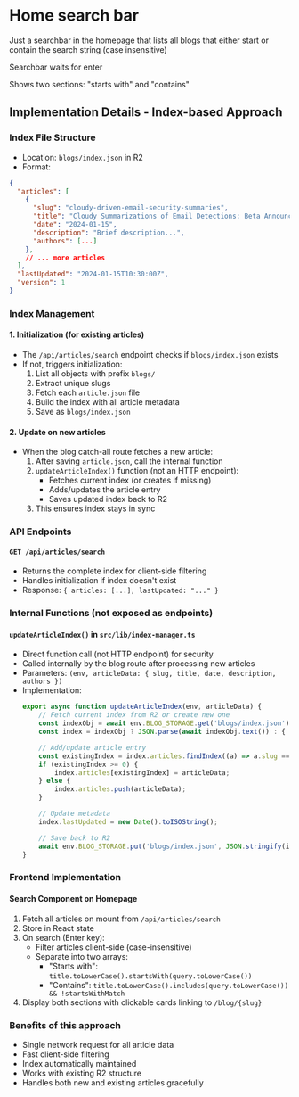 # Home search bar

Just a searchbar in the homepage that lists all blogs that either start or contain the search string (case insensitive)

Searchbar waits for enter

Shows two sections: "starts with" and "contains"

## Implementation Details - Index-based Approach

### Index File Structure

- Location: `blogs/index.json` in R2
- Format:

```json
{
  "articles": [
    {
      "slug": "cloudy-driven-email-security-summaries",
      "title": "Cloudy Summarizations of Email Detections: Beta Announcement",
      "date": "2024-01-15",
      "description": "Brief description...",
      "authors": [...]
    },
    // ... more articles
  ],
  "lastUpdated": "2024-01-15T10:30:00Z",
  "version": 1
}
```

### Index Management

#### 1. Initialization (for existing articles)

- The `/api/articles/search` endpoint checks if `blogs/index.json` exists
- If not, triggers initialization:
    1. List all objects with prefix `blogs/`
    2. Extract unique slugs
    3. Fetch each `article.json` file
    4. Build the index with all article metadata
    5. Save as `blogs/index.json`

#### 2. Update on new articles

- When the blog catch-all route fetches a new article:
    1. After saving `article.json`, call the internal function
    2. `updateArticleIndex()` function (not an HTTP endpoint):
        - Fetches current index (or creates if missing)
        - Adds/updates the article entry
        - Saves updated index back to R2
    3. This ensures index stays in sync

### API Endpoints

#### `GET /api/articles/search`

- Returns the complete index for client-side filtering
- Handles initialization if index doesn't exist
- Response: `{ articles: [...], lastUpdated: "..." }`

### Internal Functions (not exposed as endpoints)

#### `updateArticleIndex()` in `src/lib/index-manager.ts`

- Direct function call (not HTTP endpoint) for security
- Called internally by the blog route after processing new articles
- Parameters: `(env, articleData: { slug, title, date, description, authors })`
- Implementation:
    ```typescript
    export async function updateArticleIndex(env, articleData) {
        // Fetch current index from R2 or create new one
        const indexObj = await env.BLOG_STORAGE.get('blogs/index.json');
        const index = indexObj ? JSON.parse(await indexObj.text()) : { articles: [], version: 1 };

        // Add/update article entry
        const existingIndex = index.articles.findIndex((a) => a.slug === articleData.slug);
        if (existingIndex >= 0) {
            index.articles[existingIndex] = articleData;
        } else {
            index.articles.push(articleData);
        }

        // Update metadata
        index.lastUpdated = new Date().toISOString();

        // Save back to R2
        await env.BLOG_STORAGE.put('blogs/index.json', JSON.stringify(index));
    }
    ```

### Frontend Implementation

#### Search Component on Homepage

1. Fetch all articles on mount from `/api/articles/search`
2. Store in React state
3. On search (Enter key):
    - Filter articles client-side (case-insensitive)
    - Separate into two arrays:
        - "Starts with": `title.toLowerCase().startsWith(query.toLowerCase())`
        - "Contains": `title.toLowerCase().includes(query.toLowerCase()) && !startsWithMatch`
4. Display both sections with clickable cards linking to `/blog/{slug}`

### Benefits of this approach

- Single network request for all article data
- Fast client-side filtering
- Index automatically maintained
- Works with existing R2 structure
- Handles both new and existing articles gracefully
